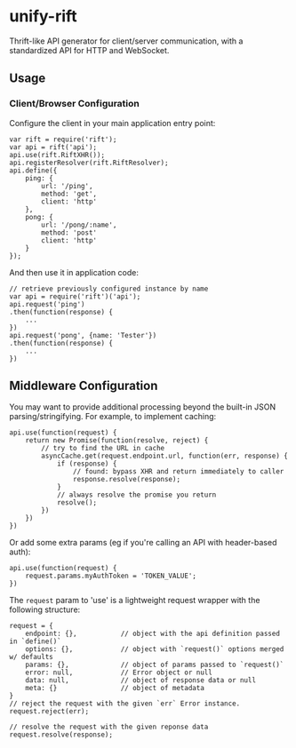 unify-rift
==========

Thrift-like API generator for client/server communication, with a standardized 
API for HTTP and WebSocket.

## Usage

### Client/Browser Configuration

Configure the client in your main application entry point:

    var rift = require('rift');
    var api = rift('api');
    api.use(rift.RiftXHR());
    api.registerResolver(rift.RiftResolver);
    api.define({
        ping: {
            url: '/ping',
            method: 'get',
            client: 'http'
        },
        pong: {
            url: '/pong/:name',
            method: 'post'
            client: 'http'
        }
    });

And then use it in application code:

    // retrieve previously configured instance by name
    var api = require('rift')('api'); 
    api.request('ping')
    .then(function(response) {
        ...
    })
    api.request('pong', {name: 'Tester'})
    .then(function(response) {
        ...
    })

## Middleware Configuration

You may want to provide additional processing beyond the built-in JSON parsing/stringifying.
For example, to implement caching:

    api.use(function(request) {
        return new Promise(function(resolve, reject) {
            // try to find the URL in cache
            asyncCache.get(request.endpoint.url, function(err, response) {
                if (response) {
                    // found: bypass XHR and return immediately to caller
                    response.resolve(response);
                }
                // always resolve the promise you return
                resolve();
            })
        })
    })

Or add some extra params (eg if you're calling an API with header-based auth):

    api.use(function(request) {
        request.params.myAuthToken = 'TOKEN_VALUE';
    })

The `request` param to 'use' is a lightweight request wrapper with the following structure:
    
    request = {
        endpoint: {},           // object with the api definition passed in `define()`
        options: {},            // object with `request()` options merged w/ defaults
        params: {},             // object of params passed to `request()`
        error: null,            // Error object or null
        data: null,             // object of response data or null
        meta: {}                // object of metadata
    }
    // reject the request with the given `err` Error instance.
    request.reject(err);        

    // resolve the request with the given reponse data
    request.resolve(response);

